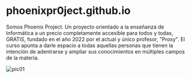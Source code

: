 # phoenixpr0ject.github.io
Somos Phoenix Project.
Un proyecto orientado a la enseñanza de Informática a un precio completamente accesible para todos y todas, GRATIS, fundado en el año 2022 por el actual 
y único profesor, "Proxy". El curso apunta a darle espacio a todas aquellas personas que tienen la intención de adentrarse y ampliar
sus conocimientos en múltiples campos de la materia.

![pic01](https://user-images.githubusercontent.com/108239890/180669884-e8c3ff84-9eb3-4503-92dd-602252add987.jpg)
